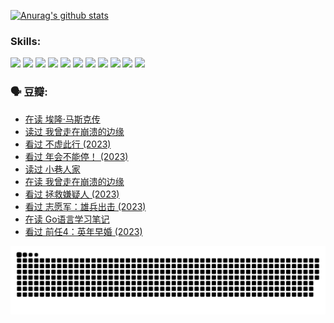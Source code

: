 
[![Anurag's github stats](https://github-readme-stats.vercel.app/api?username=w940853815)](https://github.com/anuraghazra/github-readme-stats)

### Skills:

<code><img height="32" src="https://cdn.jsdelivr.net/npm/simple-icons@v5/icons/python.svg"></code>
<code><img height="32" src="https://cdn.jsdelivr.net/npm/simple-icons@v5/icons/javascript.svg"></code>
<code><img height="32" src="https://cdn.jsdelivr.net/npm/simple-icons@v5/icons/django.svg"></code>
<code><img height="32" src="https://cdn.jsdelivr.net/npm/simple-icons@v5/icons/flask.svg"></code>
<code><img height="32" src="https://cdn.jsdelivr.net/npm/simple-icons@v5/icons/vuetify.svg"></code>
<code><img height="32" src="https://cdn.jsdelivr.net/npm/simple-icons@v5/icons/git.svg"></code>
<code><img height="32" src="https://cdn.jsdelivr.net/npm/simple-icons@v5/icons/docker.svg"></code>
<code><img height="32" src="https://cdn.jsdelivr.net/npm/simple-icons@v5/icons/postgresql.svg"></code>
<code><img height="32" src="https://cdn.jsdelivr.net/npm/simple-icons@v5/icons/elasticsearch.svg"></code>
<code><img height="32" src="https://cdn.jsdelivr.net/npm/simple-icons@v5/icons/macos.svg"></code>
<code><img height="32" src="https://cdn.jsdelivr.net/npm/simple-icons@v5/icons/linux.svg"></code>

### 🗣 豆瓣:

<!-- DOUBAN-ACTIVITIES:START -->
- [在读 埃隆·马斯克传](https://www.douban.com/people/136069238/status/4500417190/?_i=06271733)
- [读过 我曾走在崩溃的边缘](https://www.douban.com/people/136069238/status/4500416754/?_i=06271733)
- [看过 不虚此行‎ (2023)](https://www.douban.com/people/136069238/status/4499973052/?_i=06271733)
- [看过 年会不能停！‎ (2023)](https://www.douban.com/people/136069238/status/4498582002/?_i=06271733)
- [读过 小巷人家](https://www.douban.com/people/136069238/status/4489290935/?_i=06271733)
- [在读 我曾走在崩溃的边缘](https://www.douban.com/people/136069238/status/4489290559/?_i=06271733)
- [看过 拯救嫌疑人‎ (2023)](https://www.douban.com/people/136069238/status/4477421513/?_i=06271733)
- [看过 志愿军：雄兵出击‎ (2023)](https://www.douban.com/people/136069238/status/4465247367/?_i=06271733)
- [在读 Go语言学习笔记](https://www.douban.com/people/136069238/status/4459852901/?_i=06271733)
- [看过 前任4：英年早婚‎ (2023)](https://www.douban.com/people/136069238/status/4458320768/?_i=06271733)
<!-- DOUBAN-ACTIVITIES:END -->


![Snake animation](https://raw.githubusercontent.com/w940853815/w940853815/output/github-contribution-grid-snake.svg)

<!--
**w940853815/w940853815** is a ✨ _special_ ✨ repository because its `README.md` (this file) appears on your GitHub profile.

Here are some ideas to get you started:

- 🔭 I’m currently working on ...
- 🌱 I’m currently learning ...
- 👯 I’m looking to collaborate on ...
- 🤔 I’m looking for help with ...
- 💬 Ask me about ...
- 📫 How to reach me: ...
- 😄 Pronouns: ...
- ⚡ Fun fact: ...
-->
